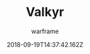 ---
title: Valkyr
seoTitle: Warframe Valkyr. Valkyr Abilities. Warfame Valkyr Builds
description: Valkyr is a berserker-themed Warframe. Driven by feral rage, her attacks rend her prey with fury and ferociousness, while her tortured cries break the imposing silence of the Tenno presence.
date: 2018-09-19T14:37:42.162Z
author: warframe
layout: warframes
permalink: /warframes/valkyr/
image: /images/frames/valkyr.jpg
footerImage: /images/frames/valkyr.jpg
---